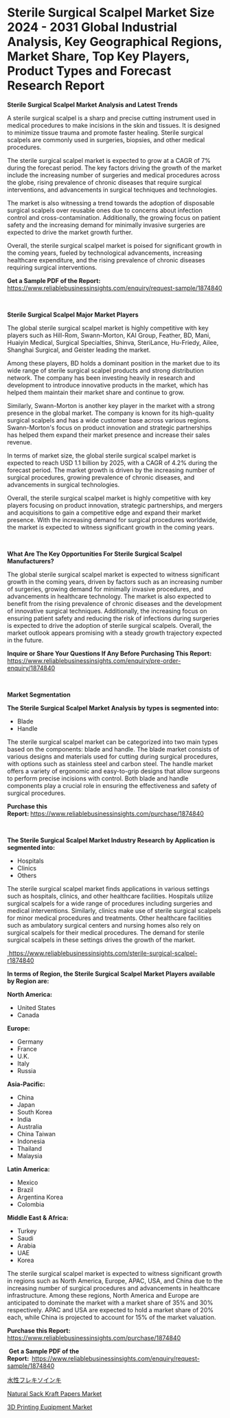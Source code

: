 <p><h1>Sterile Surgical Scalpel Market Size 2024 - 2031 Global Industrial Analysis, Key Geographical Regions, Market Share, Top Key Players, Product Types and Forecast Research Report</h1></p><p><strong>Sterile Surgical Scalpel Market Analysis and Latest Trends</strong></p>
<p><p>A sterile surgical scalpel is a sharp and precise cutting instrument used in medical procedures to make incisions in the skin and tissues. It is designed to minimize tissue trauma and promote faster healing. Sterile surgical scalpels are commonly used in surgeries, biopsies, and other medical procedures.</p><p>The sterile surgical scalpel market is expected to grow at a CAGR of 7% during the forecast period. The key factors driving the growth of the market include the increasing number of surgeries and medical procedures across the globe, rising prevalence of chronic diseases that require surgical interventions, and advancements in surgical techniques and technologies.</p><p>The market is also witnessing a trend towards the adoption of disposable surgical scalpels over reusable ones due to concerns about infection control and cross-contamination. Additionally, the growing focus on patient safety and the increasing demand for minimally invasive surgeries are expected to drive the market growth further.</p><p>Overall, the sterile surgical scalpel market is poised for significant growth in the coming years, fueled by technological advancements, increasing healthcare expenditure, and the rising prevalence of chronic diseases requiring surgical interventions.</p></p>
<p><strong>Get a Sample PDF of the Report:&nbsp;</strong> <a href="https://www.reliablebusinessinsights.com/enquiry/request-sample/1874840">https://www.reliablebusinessinsights.com/enquiry/request-sample/1874840</a></p>
<p>&nbsp;</p>
<p><strong>Sterile Surgical Scalpel Major Market Players</strong></p>
<p><p>The global sterile surgical scalpel market is highly competitive with key players such as Hill-Rom, Swann-Morton, KAI Group, Feather, BD, Mani, Huaiyin Medical, Surgical Specialties, Shinva, SteriLance, Hu-Friedy, Ailee, Shanghai Surgical, and Geister leading the market.</p><p>Among these players, BD holds a dominant position in the market due to its wide range of sterile surgical scalpel products and strong distribution network. The company has been investing heavily in research and development to introduce innovative products in the market, which has helped them maintain their market share and continue to grow.</p><p>Similarly, Swann-Morton is another key player in the market with a strong presence in the global market. The company is known for its high-quality surgical scalpels and has a wide customer base across various regions. Swann-Morton's focus on product innovation and strategic partnerships has helped them expand their market presence and increase their sales revenue.</p><p>In terms of market size, the global sterile surgical scalpel market is expected to reach USD 1.1 billion by 2025, with a CAGR of 4.2% during the forecast period. The market growth is driven by the increasing number of surgical procedures, growing prevalence of chronic diseases, and advancements in surgical technologies.</p><p>Overall, the sterile surgical scalpel market is highly competitive with key players focusing on product innovation, strategic partnerships, and mergers and acquisitions to gain a competitive edge and expand their market presence. With the increasing demand for surgical procedures worldwide, the market is expected to witness significant growth in the coming years.</p></p>
<p>&nbsp;</p>
<p><strong>What Are The Key Opportunities For Sterile Surgical Scalpel Manufacturers?</strong></p>
<p><p>The global sterile surgical scalpel market is expected to witness significant growth in the coming years, driven by factors such as an increasing number of surgeries, growing demand for minimally invasive procedures, and advancements in healthcare technology. The market is also expected to benefit from the rising prevalence of chronic diseases and the development of innovative surgical techniques. Additionally, the increasing focus on ensuring patient safety and reducing the risk of infections during surgeries is expected to drive the adoption of sterile surgical scalpels. Overall, the market outlook appears promising with a steady growth trajectory expected in the future.</p></p>
<p><strong>Inquire or Share Your Questions If Any Before Purchasing This Report:</strong> <a href="https://www.reliablebusinessinsights.com/enquiry/pre-order-enquiry/1874840">https://www.reliablebusinessinsights.com/enquiry/pre-order-enquiry/1874840</a></p>
<p>&nbsp;</p>
<p><strong>Market Segmentation</strong></p>
<p><strong>The Sterile Surgical Scalpel Market Analysis by types is segmented into:</strong></p>
<p><ul><li>Blade</li><li>Handle</li></ul></p>
<p><p>The sterile surgical scalpel market can be categorized into two main types based on the components: blade and handle. The blade market consists of various designs and materials used for cutting during surgical procedures, with options such as stainless steel and carbon steel. The handle market offers a variety of ergonomic and easy-to-grip designs that allow surgeons to perform precise incisions with control. Both blade and handle components play a crucial role in ensuring the effectiveness and safety of surgical procedures.</p></p>
<p><strong>Purchase this Report:&nbsp;</strong><a href="https://www.reliablebusinessinsights.com/purchase/1874840">https://www.reliablebusinessinsights.com/purchase/1874840</a></p>
<p>&nbsp;</p>
<p><strong>The Sterile Surgical Scalpel Market Industry Research by Application is segmented into:</strong></p>
<p><ul><li>Hospitals</li><li>Clinics</li><li>Others</li></ul></p>
<p><p>The sterile surgical scalpel market finds applications in various settings such as hospitals, clinics, and other healthcare facilities. Hospitals utilize surgical scalpels for a wide range of procedures including surgeries and medical interventions. Similarly, clinics make use of sterile surgical scalpels for minor medical procedures and treatments. Other healthcare facilities such as ambulatory surgical centers and nursing homes also rely on surgical scalpels for their medical procedures. The demand for sterile surgical scalpels in these settings drives the growth of the market.</p></p>
<p><a href="https://www.reliablebusinessinsights.com/sterile-surgical-scalpel-r1874840">&nbsp;https://www.reliablebusinessinsights.com/sterile-surgical-scalpel-r1874840</a></p>
<p><strong>In terms of Region, the Sterile Surgical Scalpel Market Players available by Region are:</strong></p>
<p>
    <p> <strong> North America: </strong>
        <ul>
            <li>United States</li>
            <li>Canada</li>
        </ul>
        </p> 
    <p> <strong> Europe: </strong>
        <ul>
            <li>Germany</li>
            <li>France</li>
            <li>U.K.</li>
            <li>Italy</li>
            <li>Russia</li>
        </ul>
        </p> 
    <p> <strong> Asia-Pacific: </strong>
        <ul>
            <li>China</li>
            <li>Japan</li>
            <li>South Korea</li>
            <li>India</li>
            <li>Australia</li>
            <li>China Taiwan</li>
            <li>Indonesia</li>
            <li>Thailand</li>
            <li>Malaysia</li>
        </ul>
        </p> 
    <p> <strong> Latin America: </strong>
        <ul>
            <li>Mexico</li>
            <li>Brazil</li>
            <li>Argentina Korea</li>
            <li>Colombia</li>
        </ul>
        </p> 
    <p> <strong> Middle East & Africa: </strong>
        <ul>
            <li>Turkey</li>
            <li>Saudi</li>
            <li>Arabia</li>
            <li>UAE</li>
            <li>Korea</li>
        </ul>
    </p>
    </p>
<p><p>The sterile surgical scalpel market is expected to witness significant growth in regions such as North America, Europe, APAC, USA, and China due to the increasing number of surgical procedures and advancements in healthcare infrastructure. Among these regions, North America and Europe are anticipated to dominate the market with a market share of 35% and 30% respectively. APAC and USA are expected to hold a market share of 20% each, while China is projected to account for 15% of the market valuation.</p></p>
<p><strong>Purchase this Report: </strong><a href="https://www.reliablebusinessinsights.com/purchase/1874840">https://www.reliablebusinessinsights.com/purchase/1874840</a></p>
<p>&nbsp;<strong>Get a Sample PDF of the Report:&nbsp;&nbsp;</strong><a href="https://www.reliablebusinessinsights.com/enquiry/request-sample/1874840">https://www.reliablebusinessinsights.com/enquiry/request-sample/1874840</a></p>
<p><strong></strong></p>
<p><p><a href="https://github.com/TysonKub/Market-Research-Report-List-1/blob/main/5195410168785.md">水性フレキソインキ</a></p><p><a href="https://www.linkedin.com/pulse/natural-sack-kraft-papers-market-size-amp-share-analysis-laxae">Natural Sack Kraft Papers Market</a></p><p><a href="https://www.linkedin.com/pulse/insights-3d-printing-euqipment-industry-market-financial-dhjbe">3D Printing Euqipment Market</a></p></p>